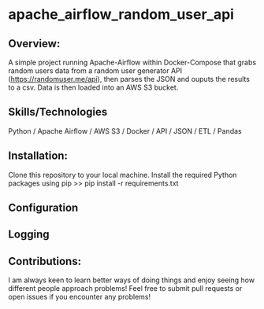 ﻿# apache_airflow_random_user_api

## Overview: 

A simple project running Apache-Airflow within Docker-Compose that grabs random users data from a random user generator API (https://randomuser.me/api), then parses the JSON and ouputs the results to a csv. Data is then loaded into an AWS S3 bucket.

## Skills/Technologies
Python / Apache Airflow / AWS S3 / Docker / API / JSON / ETL / Pandas 

## Installation:
Clone this repository to your local machine.
Install the required Python packages using pip >>
pip install -r requirements.txt

## Configuration

## Logging

## Contributions:
I am always keen to learn better ways of doing things and enjoy seeing how different people approach problems! Feel free to submit pull requests or open issues if you encounter any problems!

